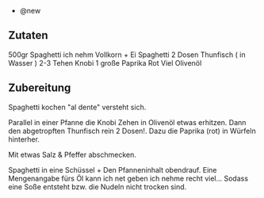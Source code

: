 - @new

## Zutaten
500gr Spaghetti ich nehm Vollkorn + Ei Spaghetti
2 Dosen Thunfisch ( in Wasser )
2-3 Tehen Knobi
1 große Paprika Rot
Viel Olivenöl

## Zubereitung
Spaghetti kochen "al dente" versteht sich.

Parallel in einer Pfanne die Knobi Zehen in Olivenöl etwas erhitzen.
Dann den abgetropften Thunfisch rein 2 Dosen!.
Dazu die Paprika (rot) in Würfeln hinterher.

Mit etwas Salz & Pfeffer abschmecken.

Spaghetti in eine Schüssel + Den Pfanneninhalt obendrauf.
Eine Mengenangabe fürs Öl kann ich net geben ich nehme recht viel...
Sodass eine Soße entsteht bzw. die Nudeln nicht trocken sind.

